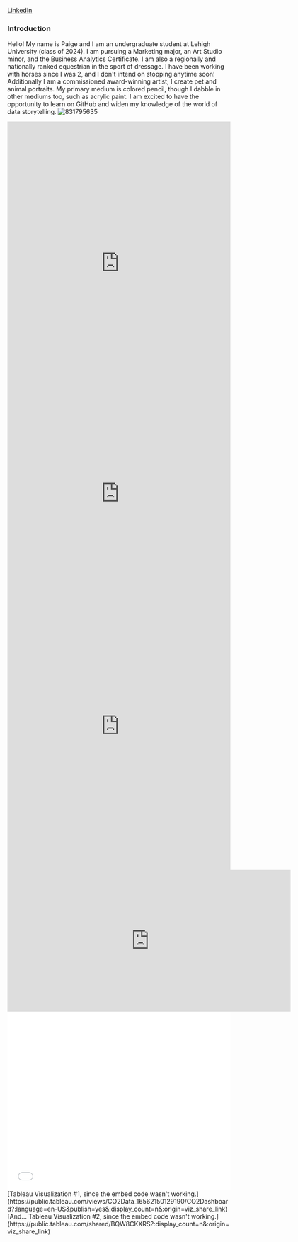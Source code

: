 [LinkedIn](https://www.linkedin.com/in/paige-zimmerman-8176191b6/)
### Introduction
Hello! My name is Paige and I am an undergraduate student at Lehigh University (class of 2024). I am pursuing a Marketing major, an Art Studio minor, and the Business Analytics Certificate. I am also a regionally and nationally ranked equestrian in the sport of dressage. I have been working with horses since I was 2, and I don't intend on stopping anytime soon! Additionally I am a commissioned award-winning artist; I create pet and animal portraits. My primary medium is colored pencil, though I dabble in other mediums too, such as acrylic paint. I am excited to have the opportunity to learn on GitHub and widen my knowledge of the world of data storytelling.
![831795635](https://user-images.githubusercontent.com/78515571/170399481-8872b931-d2c5-4fb9-b56e-d65dbf34fd11.jpg)
<iframe title="Lehigh Undergraduate Enrollment Spring 2020" aria-label="Pie Chart" id="datawrapper-chart-0GPY9" src="https://datawrapper.dwcdn.net/0GPY9/1/" scrolling="no" frameborder="0" style="width: 0; min-width: 100% !important; border: none;" height="640"></iframe><script type="text/javascript">!function(){"use strict";window.addEventListener("message",(function(e){if(void 0!==e.data["datawrapper-height"]){var t=document.querySelectorAll("iframe");for(var a in e.data["datawrapper-height"])for(var r=0;r<t.length;r++){if(t[r].contentWindow===e.source)t[r].style.height=e.data["datawrapper-height"][a]+"px"}}}))}();
</script>
<iframe title="Changes in Lehigh Undergraduate Enrollment per College per Year" aria-label="Interactive line chart" id="datawrapper-chart-SUIMN" src="https://datawrapper.dwcdn.net/SUIMN/1/" scrolling="no" frameborder="0" style="width: 0; min-width: 100% !important; border: none;" height="400"></iframe><script type="text/javascript">!function(){"use strict";window.addEventListener("message",(function(e){if(void 0!==e.data["datawrapper-height"]){var t=document.querySelectorAll("iframe");for(var a in e.data["datawrapper-height"])for(var r=0;r<t.length;r++){if(t[r].contentWindow===e.source)t[r].style.height=e.data["datawrapper-height"][a]+"px"}}}))}();
</script>
<iframe title="COVID-19 Cases and Deaths in PA Counties" aria-label="Interactive line chart" id="datawrapper-chart-VOZGs" src="https://datawrapper.dwcdn.net/VOZGs/1/" scrolling="no" frameborder="0" style="width: 0; min-width: 100% !important; border: none;" height="650"></iframe><script type="text/javascript">!function(){"use strict";window.addEventListener("message",(function(e){if(void 0!==e.data["datawrapper-height"]){var t=document.querySelectorAll("iframe");for(var a in e.data["datawrapper-height"])for(var r=0;r<t.length;r++){if(t[r].contentWindow===e.source)t[r].style.height=e.data["datawrapper-height"][a]+"px"}}}))}();
</script>
<iframe width="640" height="320" data-original-width="640" data-original-height="320" src="https://www.thinglink.com/mediacard/1592207676924755970" type="text/html" frameborder="0" webkitallowfullscreen mozallowfullscreen allowfullscreen scrolling="no"></iframe><script async src="//cdn.thinglink.me/jse/responsive.js"></script>
<style>.embed-container {position: relative; padding-bottom: 80%; height: 0; max-width: 100%;} .embed-container iframe, .embed-container object, .embed-container iframe{position: absolute; top: 0; left: 0; width: 100%; height: 100%;} small{position: absolute; z-index: 40; bottom: 0; margin-bottom: -15px;}</style><div class="embed-container"><iframe width="500" height="400" frameborder="0" scrolling="no" marginheight="0" marginwidth="0" title="Twitter_Data_Map" src="//lu.maps.arcgis.com/apps/Embed/index.html?webmap=c09b87b678bf40588c298c4f3fe17efa&extent=-158.8791,-21.014,35.1834,63.6017&zoom=true&previewImage=false&scale=true&disable_scroll=true&theme=light"></iframe></div>
[Tableau Visualization #1, since the embed code wasn't working.](https://public.tableau.com/views/CO2Data_16562150129190/CO2Dashboard?:language=en-US&publish=yes&:display_count=n&:origin=viz_share_link)   
[And... Tableau Visualization #2, since the embed code wasn't working.](https://public.tableau.com/shared/BQW8CKXRS?:display_count=n&:origin=viz_share_link)
